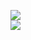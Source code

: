 [![](https://img.shields.io/badge/Made%20With-Github%20Spray-lightgrey.svg?style=for-the-badge&logo=github)](https://github.com/Annihil/github-spray#681)  
[![](https://i.imgur.com/2DrTn0Z.gif)](https://github.com/Annihil/github-spray)